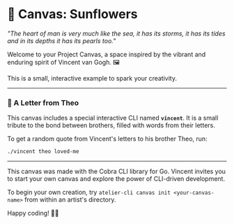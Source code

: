# 🌻 Canvas: Sunflowers

_"The heart of man is very much like the sea, it has its storms, it has its tides and in its depths it has its pearls too."_

Welcome to your Project Canvas, a space inspired by the vibrant and enduring spirit of Vincent van Gogh. 🖼️

This is a small, interactive example to spark your creativity.

---

### 💌 A Letter from Theo

This canvas includes a special interactive CLI named **`vincent`**. It is a small tribute to the bond between brothers, filled with words from their letters.

To get a random quote from Vincent's letters to his brother Theo, run:

```bash
./vincent theo loved-me
```

---

This canvas was made with the Cobra CLI library for Go. Vincent invites you to start your own canvas and explore the power of CLI-driven development.

To begin your own creation, try `atelier-cli canvas init <your-canvas-name>` from within an artist's directory.

Happy coding! 🚀✨
